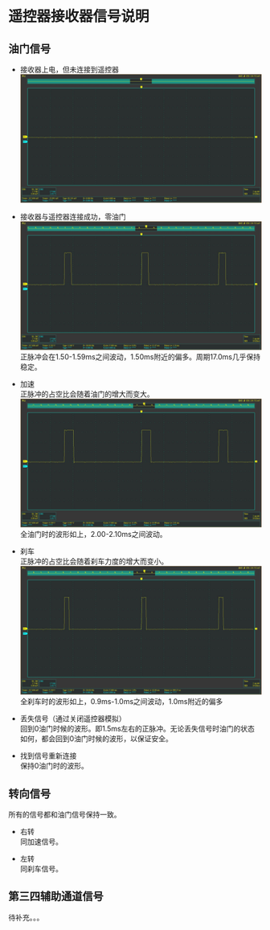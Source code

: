# 遥控器接收器信号说明

## 油门信号

* 接收器上电，但未连接到遥控器
![接收器刚上电未与遥控器连接.jpg](接收器刚上电未与遥控器连接.jpg)

* 接收器与遥控器连接成功，零油门
![与遥控器连接成功零油门.jpg](与遥控器连接成功零油门.jpg)
正脉冲会在1.50-1.59ms之间波动，1.50ms附近的偏多。周期17.0ms几乎保持稳定。  

* 加速  
正脉冲的占空比会随着油门的增大而变大。  
![全油门.jpg](全油门.jpg)
全油门时的波形如上，2.00-2.10ms之间波动。

* 刹车  
正脉冲的占空比会随着刹车力度的增大而变小。  
![全刹车.jpg](全刹车.jpg)
全刹车时的波形如上，0.9ms-1.0ms之间波动，1.0ms附近的偏多

* 丢失信号（通过关闭遥控器模拟）  
回到0油门时候的波形。即1.5ms左右的正脉冲。无论丢失信号时油门的状态如何，都会回到0油门时候的波形，以保证安全。

* 找到信号重新连接  
保持0油门时的波形。

## 转向信号

所有的信号都和油门信号保持一致。
* 右转  
同加速信号。

* 左转  
同刹车信号。


## 第三四辅助通道信号

待补充。。。
